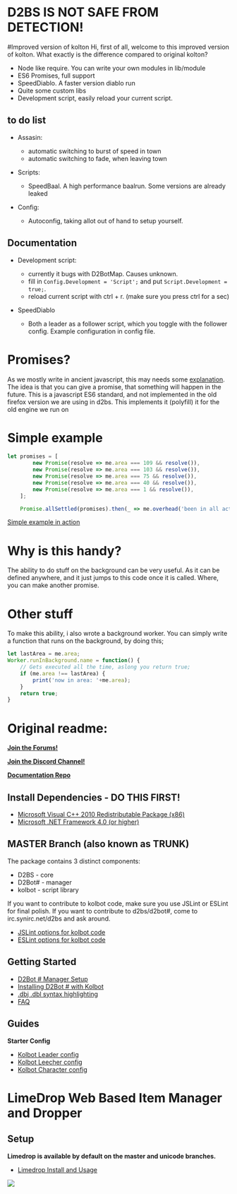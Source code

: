 # D2BS IS NOT SAFE FROM DETECTION!

#Improved version of kolton
Hi, first of all, welcome to this improved version of kolton. What exactly is the difference compared to original kolton?
- Node like require. You can write your own modules in lib/module
- ES6 Promises, full support
- SpeedDiablo. A faster version diablo run
- Quite some custom libs
- Development script, easily reload your current script.


## to do list
- Assasin:
    - automatic switching to burst of speed in town
    - automatic switching to fade, when leaving town 

- Scripts:
    - SpeedBaal. A high performance baalrun. Some versions are already leaked

- Config:
    - Autoconfig, taking allot out of hand to setup yourself. 

## Documentation
- Development script:
    - currently it bugs with D2BotMap. Causes unknown.
    - fill in `Config.Development = 'Script';` and put `Script.Development = true;`.
    - reload current script with ctrl + r. (make sure you press ctrl for a sec)

- SpeedDiablo
    - Both a leader as a follower script, which you toggle with the follower config. Example configuration in config file.
# Promises?
As we mostly write in ancient javascript, this may needs some [explanation](https://developer.mozilla.org/en-US/docs/Web/JavaScript/Reference/Global_Objects/Promise). The idea is that you can give a promise, that something will happen in the future. This is a javascript ES6 standard, and not implemented in the old firefox version we are using in d2bs. This implements it (polyfill) it for the old engine we run on
# Simple example

```javascript
let promises = [
		new Promise(resolve => me.area === 109 && resolve()),
		new Promise(resolve => me.area === 103 && resolve()),
		new Promise(resolve => me.area === 75 && resolve()),
		new Promise(resolve => me.area === 40 && resolve()),
		new Promise(resolve => me.area === 1 && resolve()),
	];

	Promise.allSettled(promises).then(_ => me.overhead('been in all acts'));
```
[Simple example in action](https://user-images.githubusercontent.com/31186222/60744835-f90fd600-9f77-11e9-998f-f680ddd5dfb8.gif)

# Why is this handy?
The ability to do stuff on the background can be very useful. As it can be defined anywhere, and it just jumps to this code once it is called. Where, you can make another promise.


# Other stuff
To make this ability, i also wrote a background worker.
You can simply write a function that runs on the background, by doing this;
```javascript
let lastArea = me.area;
Worker.runInBackground.name = function() {
    // Gets executed all the time, aslong you return true;
    if (me.area !== lastArea) {
        print('now in area: '+me.area);
    }
    return true;
}
```
# Original readme:

[**Join the Forums!**](https://d2bot.discourse.group/)

[**Join the Discord Channel!**](https://discord.gg/FuBG8N2)

[**Documentation Repo**](https://github.com/blizzhackers/documentation)

## Install Dependencies - DO THIS FIRST!
- [Microsoft Visual C++ 2010 Redistributable Package (x86)](https://www.microsoft.com/en-us/download/details.aspx?id=5555)
- [Microsoft .NET Framework 4.0 (or higher)](https://dotnet.microsoft.com/download/dotnet-framework)

## MASTER Branch (also known as TRUNK)

The package contains 3 distinct components:
- D2BS - core
- D2Bot# - manager
- kolbot - script library

If you want to contribute to kolbot code, make sure you use JSLint or ESLint for final polish.
If you want to contribute to d2bs/d2bot#, come to irc.synirc.net/d2bs and ask around.

- [JSLint options for kolbot code](https://gist.githubusercontent.com/noah-/d917342e52281d54c404e0b2c18b0c6e/raw/fbade95e38b103d2654b90d85ef62a51c4295153/jslint.config)
- [ESLint options for kolbot code](https://gist.githubusercontent.com/Nishimura-Katsuo/2d6866666c7acf10047c486a15a7fe60/raw/99ef9c2995929c492ef856772ff346e0f19709cd/.eslintrc.js)

## Getting Started
- [D2Bot # Manager Setup](https://github.com/kolton/d2bot-with-kolbot/wiki/D2Bot-%23-Manager-Setup)
- [Installing D2Bot # with Kolbot](https://github.com/kolton/d2bot-with-kolbot/wiki/Installing-d2bot%23-with-kolbot)
- [.dbj .dbl syntax highlighting](https://github.com/kolton/d2bot-with-kolbot/wiki/.dbj-.dbl-syntax-highlighting)
- [FAQ](https://github.com/kolton/d2bot-with-kolbot/wiki/FAQ)

## Guides
**Starter Config**
- [Kolbot Leader config](https://github.com/kolton/d2bot-with-kolbot/wiki/Kolbot-Leader-config)
- [Kolbot Leecher config](https://github.com/kolton/d2bot-with-kolbot/wiki/Kolbot-Leecher-Starter)
- [Kolbot Character config](https://github.com/kolton/d2bot-with-kolbot/wiki/Kolbot-Character-config)

# LimeDrop Web Based Item Manager and Dropper
## Setup
**Limedrop is available by default on the master and unicode branches.**
- [Limedrop Install and Usage](https://github.com/blizzhackers/documentation/blob/master/limedrop/README.md)


![](https://i.imgur.com/bsmEv3j.png)
